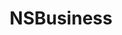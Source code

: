 ﻿---
uid: crmscript_ref_NSBusiness
title: NSBusiness
intellisense: Void.NSBusiness
keywords: NSBusiness
so.topic: reference
---
